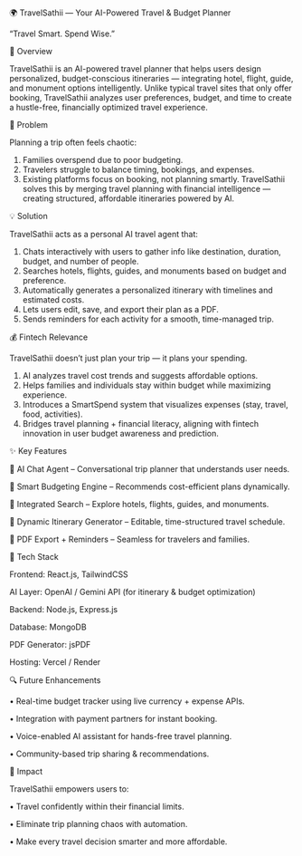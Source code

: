 🌍 TravelSathii — Your AI-Powered Travel & Budget Planner

“Travel Smart. Spend Wise.”


🧠 Overview

TravelSathii is an AI-powered travel planner that helps users design personalized, budget-conscious itineraries — integrating hotel, flight, guide, and monument options intelligently.
Unlike typical travel sites that only offer booking, TravelSathii analyzes user preferences, budget, and time to create a hustle-free, financially optimized travel experience.



🚀 Problem

Planning a trip often feels chaotic:
1. Families overspend due to poor budgeting.
2. Travelers struggle to balance timing, bookings, and expenses.
3. Existing platforms focus on booking, not planning smartly.
TravelSathii solves this by merging travel planning with financial intelligence — creating structured, affordable itineraries powered by AI.

💡 Solution
  
TravelSathii acts as a personal AI travel agent that:

1. Chats interactively with users to gather info like destination, duration, budget, and number of people.
2. Searches hotels, flights, guides, and monuments based on budget and preference.
3. Automatically generates a personalized itinerary with timelines and estimated costs.
4. Lets users edit, save, and export their plan as a PDF.
5. Sends reminders for each activity for a smooth, time-managed trip.



💰 Fintech Relevance

TravelSathii doesn’t just plan your trip — it plans your spending.

1. AI analyzes travel cost trends and suggests affordable options.
2. Helps families and individuals stay within budget while maximizing experience.
3. Introduces a SmartSpend system that visualizes expenses (stay, travel, food, activities).
4. Bridges travel planning + financial literacy, aligning with fintech innovation in user budget awareness and prediction.



✨ Key Features

🤖 AI Chat Agent – Conversational trip planner that understands user needs.

💸 Smart Budgeting Engine – Recommends cost-efficient plans dynamically.

🏨 Integrated Search – Explore hotels, flights, guides, and monuments.

📅 Dynamic Itinerary Generator – Editable, time-structured travel schedule.

📄 PDF Export + Reminders – Seamless for travelers and families.




🧩 Tech Stack

Frontend: React.js, TailwindCSS

AI Layer: OpenAI / Gemini API (for itinerary & budget optimization)

Backend: Node.js, Express.js

Database: MongoDB

PDF Generator: jsPDF

Hosting: Vercel / Render



🔍 Future Enhancements

• Real-time budget tracker using live currency + expense APIs.

• Integration with payment partners for instant booking.

• Voice-enabled AI assistant for hands-free travel planning.

• Community-based trip sharing & recommendations.



🎯 Impact

TravelSathii empowers users to:

   • Travel confidently within their financial limits.
   
   • Eliminate trip planning chaos with automation.
   
   • Make every travel decision smarter and more affordable.
